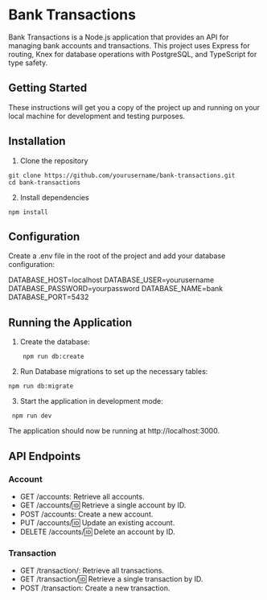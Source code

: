 # Bank Transactions

Bank Transactions is a Node.js application that provides an API for managing bank accounts and transactions. This project uses Express for routing, Knex for database operations with PostgreSQL, and TypeScript for type safety.

## Getting Started

These instructions will get you a copy of the project up and running on your local machine for development and testing purposes.

## Installation

1. Clone the repository

```
git clone https://github.com/yourusername/bank-transactions.git
cd bank-transactions
```

2. Install dependencies

```
npm install
```

## Configuration

Create a .env file in the root of the project and add your database configuration:

DATABASE_HOST=localhost
DATABASE_USER=yourusername
DATABASE_PASSWORD=yourpassword
DATABASE_NAME=bank
DATABASE_PORT=5432


## Running the Application

1. Create the database:

```
    npm run db:create
```
2. Run Database migrations  to set up the necessary tables:

```
npm run db:migrate
```

3. Start the application in development mode:
```
 npm run dev
```
The application should now be running at http://localhost:3000.

## API Endpoints

### Account

* GET /accounts: Retrieve all accounts.
* GET /accounts/:id: Retrieve a single account by ID.
* POST /accounts: Create a new account.
* PUT /accounts/:id: Update an existing account.
* DELETE /accounts/:id: Delete an account by ID.

### Transaction

* GET /transaction/: Retrieve all transactions.
* GET /transaction/:id: Retrieve a single transaction by ID.
* POST /transaction: Create a new transaction.

